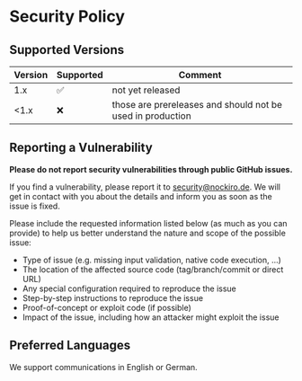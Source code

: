 # Security Policy

## Supported Versions

| Version | Supported          | Comment |
| ------- | ------------------ | ------- |
| 1.x   | :white_check_mark: | not yet released |
| <1.x   | :x:                | those are prereleases and should not be used in production |

## Reporting a Vulnerability
**Please do not report security vulnerabilities through public GitHub issues.**

If you find a vulnerability, please report it to security@nockiro.de. We will get in contact with you about the details and inform you as soon as the issue is fixed.

Please include the requested information listed below (as much as you can provide) to help us better understand the nature and scope of the possible issue:

  * Type of issue (e.g. missing input validation, native code execution, ...)
  * The location of the affected source code (tag/branch/commit or direct URL)
  * Any special configuration required to reproduce the issue
  * Step-by-step instructions to reproduce the issue
  * Proof-of-concept or exploit code (if possible)
  * Impact of the issue, including how an attacker might exploit the issue

## Preferred Languages

We support communications in English or German.


